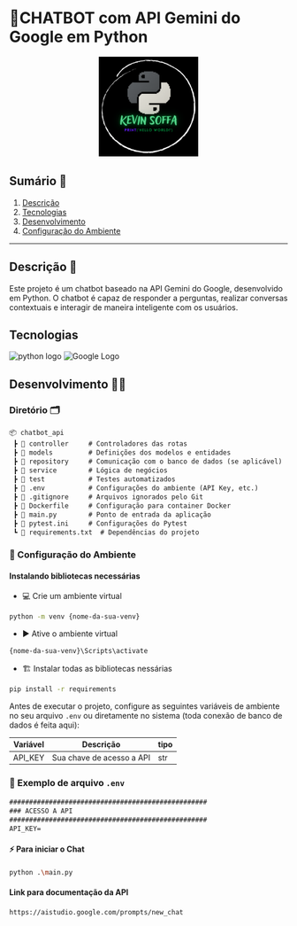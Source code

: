 # 🤖CHATBOT com API Gemini do Google em Python

<div align="center">
  <img height="180em" src="https://raw.githubusercontent.com/KevinSoffa/API-previdencia-KevinSoffa/refs/heads/develop/img/Kevin%20Soffa%20(2).png"/>
</div>


## Sumário 🔄

1. [Descrição](#descrição-)
2. [Tecnologias](#tecnologias)
3. [Desenvolvimento](#desenvolvimento-)
4. [Configuração do Ambiente](#configuração-do-ambiente)


---
## Descrição 📝
Este projeto é um chatbot baseado na API Gemini do Google, desenvolvido em Python. O chatbot é capaz de responder a perguntas, realizar conversas contextuais e interagir de maneira inteligente com os usuários.

## Tecnologias
<div align="left">
    <img src="https://skillicons.dev/icons?i=py" height="40" alt="python logo"/>
    <img src="https://logowik.com/content/uploads/images/google-ai-gemini91216.logowik.com.webp" height="40" alt="Google Logo"/>
</div>

## Desenvolvimento 👨‍💻


### Diretório 🗂️
```plaintext
📦 chatbot_api
 ┣ 📂 controller     # Controladores das rotas
 ┣ 📂 models         # Definições dos modelos e entidades
 ┣ 📂 repository     # Comunicação com o banco de dados (se aplicável)
 ┣ 📂 service        # Lógica de negócios
 ┣ 📂 test           # Testes automatizados
 ┣ 📜 .env           # Configurações do ambiente (API Key, etc.)
 ┣ 📜 .gitignore     # Arquivos ignorados pelo Git
 ┣ 📜 Dockerfile     # Configuração para container Docker
 ┣ 📜 main.py        # Ponto de entrada da aplicação
 ┣ 📜 pytest.ini     # Configurações do Pytest
 ┗ 📜 requirements.txt  # Dependências do projeto

```



### 🔧 Configuração do Ambiente 
#### Instalando bibliotecas necessárias
- 💻 Crie um ambiente virtual
```bash
python -m venv {nome-da-sua-venv}
```

- ▶️ Ative o ambiente virtual
```bash
{nome-da-sua-venv}\Scripts\activate
```

- 🏗️ Instalar todas as bibliotecas nessárias
```bash
pip install -r requirements
```

Antes de executar o projeto, configure as seguintes variáveis de ambiente no seu arquivo `.env` ou diretamente no sistema (toda conexão de banco de dados é feita aqui):

| Variável              | Descrição                                           | tipo        |
|-----------------------|-----------------------------------------------------|-------------|
| API_KEY               |Sua chave de acesso a API                            |  str        |




### 📂 Exemplo de arquivo `.env`
```plaintext
##################################################
### ACESSO A API
##################################################
API_KEY=
```

#### ⚡ Para iniciar  o Chat
```bash
python .\main.py
```

#### Link para documentação da API
```bash
https://aistudio.google.com/prompts/new_chat
```
